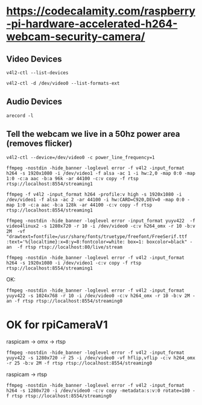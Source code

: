 # https://codecalamity.com/raspberry-pi-hardware-accelerated-h264-webcam-security-camera/

## Video Devices

`v4l2-ctl --list-devices`

`v4l2-ctl -d /dev/video0 --list-formats-ext`

## Audio Devices

`arecord -l`

## Tell the webcam we live in a 50hz power area (removes flicker)
`v4l2-ctl --device=/dev/video0 -c power_line_frequency=1`

`ffmpeg -nostdin -hide_banner -loglevel error -f v4l2 -input_format h264 -s 1920x1080 -i /dev/video1 -f alsa -ac 1 -i hw:2,0 -map 0:0 -map 1:0 -c:a aac -b:a 96k -ar 44100 -c:v copy -f rtsp rtsp://localhost:8554/streaming1`




`ffmpeg -f v4l2 -input_format h264 -profile:v high -s 1920x1080 -i /dev/video1 -f alsa -ac 2 -ar 44100 -i hw:CARD=C920,DEV=0 -map 0:0 -map 1:0 -c:a aac -b:a 128k -ar 44100 -c:v copy -f rtsp rtsp://localhost:8554/streaming1`




`ffmpeg -nostdin -hide_banner -loglevel error -input_format yuyv422 
 -f video4linux2 -s 1280x720 -r 10 -i /dev/video0 -c:v h264_omx -r 10 -b:v 2M 
 -vf "drawtext=fontfile=/usr/share/fonts/truetype/freefont/FreeSerif.ttf 
 :text='%{localtime}:x=8:y=8:fontcolor=white: box=1: boxcolor=black" -an 
 -f rtsp rtsp://localhost:80/live/stream`


`ffmpeg -nostdin -hide_banner -loglevel error -f v4l2 -input_format h264 -s 1920x1080 -i /dev/video1 -c:v copy -f rtsp rtsp://localhost:8554/streaming1`

OK:
 
`ffmpeg -nostdin -hide_banner -loglevel error -f v4l2 -input_format yuyv422 -s 1024x768 -r 10 -i /dev/video0 -c:v h264_omx -r 10 -b:v 2M -an -f rtsp rtsp://localhost:8554/streaming0`


# OK for rpiCameraV1

raspicam -> omx -> rtsp

`ffmpeg -nostdin -hide_banner -loglevel error -f v4l2 -input_format yuyv422 -s 1280x720 -r 25 -i /dev/video0 -vf hflip,vflip -c:v h264_omx -r 25 -b:v 2M -f rtsp rtsp://localhost:8554/streaming0`

raspicam -> rtsp

`ffmpeg -nostdin -hide_banner -loglevel error -f v4l2 -input_format h264 -s 1280x720 -i /dev/video0 -c:v copy -metadata:s:v:0 rotate=180 -f rtsp rtsp://localhost:8554/streaming0`
